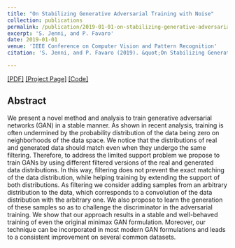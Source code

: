 ```yaml
---
title: "On Stabilizing Generative Adversarial Training with Noise"
collection: publications
permalink: /publication/2019-01-01-on-stabilizing-generative-adversarial-training-with-noise
excerpt: 'S. Jenni, and P. Favaro'
date: 2019-01-01
venue: 'IEEE Conference on Computer Vision and Pattern Recognition'
citation: 'S. Jenni, and P. Favaro (2019). &quot;On Stabilizing Generative Adversarial Training with Noise.&quot; <i>CVPR 2019</i>.'

---
```


 [[PDF]](https://arxiv.org/pdf/1906.04612.pdf) [[Project Page]](https://sjenni.github.io/dfgan/) [[Code]](https://github.com/sjenni/dfgan) 


## Abstract

We present a novel method and analysis to train generative adversarial networks (GAN) in a stable manner. As shown in recent analysis, training is often undermined by the probability distribution of the data being zero on neighborhoods of the data space. We notice that the distributions of real and generated data should match even when they undergo the same filtering. Therefore, to address the limited support problem we propose to train GANs by using different filtered versions of the real and generated data distributions. In this way, filtering does not prevent the exact matching of the data distribution, while helping training by extending the support of both distributions. As filtering we consider adding samples from an arbitrary distribution to the data, which corresponds to a convolution of the data distribution with the arbitrary one. We also propose to learn the generation of these samples so as to challenge the discriminator in the adversarial training. We show that our approach results in a stable and well-behaved training of even the original minimax GAN formulation. Moreover, our technique can be incorporated in most modern GAN formulations and leads to a consistent improvement on several common datasets.
